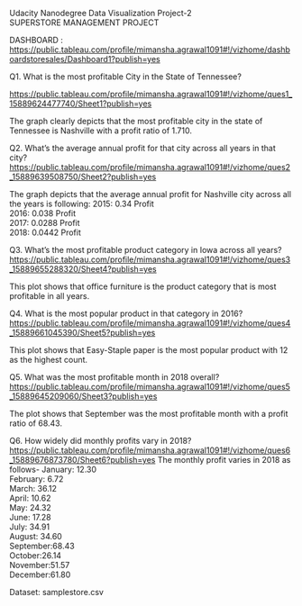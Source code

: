 Udacity Nanodegree Data Visualization Project-2  
SUPERSTORE MANAGEMENT PROJECT  

DASHBOARD :  
https://public.tableau.com/profile/mimansha.agrawal1091#!/vizhome/dashboardstoresales/Dashboard1?publish=yes    

Q1. ​What is the most profitable City in the State of Tennessee?

https://public.tableau.com/profile/mimansha.agrawal1091#!/vizhome/ques1_15889624477740/Sheet1?publish=yes

The graph clearly depicts that the most profitable city in the state of Tennessee is Nashville with a profit ratio of 1.710.





Q2. ​What’s the average annual profit for that city across all years in that city?
https://public.tableau.com/profile/mimansha.agrawal1091#!/vizhome/ques2_15889639508750/Sheet2?publish=yes


The graph depicts that the average annual profit for Nashville city across all the years is following:
2015: 0.34 Profit  
2016: 0.038 Profit  
2017: 0.0288 Profit  
2018: 0.0442 Profit  





Q3. ​What’s the most profitable product category in Iowa across all years?
https://public.tableau.com/profile/mimansha.agrawal1091#!/vizhome/ques3_15889655288320/Sheet4?publish=yes

This plot shows that office furniture is the product category that is most profitable in all years.




Q4. ​What is the most popular product in that category in 2016?
https://public.tableau.com/profile/mimansha.agrawal1091#!/vizhome/ques4_15889661045390/Sheet5?publish=yes

This plot shows that Easy-Staple paper is the most popular product with 12 as the highest count. 




Q5. ​What was the most profitable month in 2018 overall?
https://public.tableau.com/profile/mimansha.agrawal1091#!/vizhome/ques5_15889645209060/Sheet3?publish=yes

The plot shows that September was the most profitable month with a profit ratio of 68.43.



Q6. ​How widely did monthly profits vary in 2018?
https://public.tableau.com/profile/mimansha.agrawal1091#!/vizhome/ques6_15889676873780/Sheet6?publish=yes
 The monthly profit varies in 2018 as follows-
January: 12.30  
February: 6.72  
March: 36.12  
April: 10.62  
May: 24.32  
June: 17.28  
July: 34.91  
August: 34.60  
September:68.43  
October:26.14  
November:51.57  
December:61.80  

Dataset: samplestore.csv

